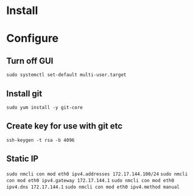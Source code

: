
# Install

# Configure

## Turn off GUI

`sudo systemctl set-default multi-user.target`

## Install git

`sudo yum install -y git-core`

## Create key for use with git etc

`ssh-keygen -t rsa -b 4096`

## Static IP

`sudo nmcli con mod eth0 ipv4.addresses 172.17.144.100/24`
`sudo nmcli con mod eth0 ipv4.gateway 172.17.144.1`
`sudo nmcli con mod eth0 ipv4.dns 172.17.144.1`
`sudo nmcli con mod eth0 ipv4.method manual`


